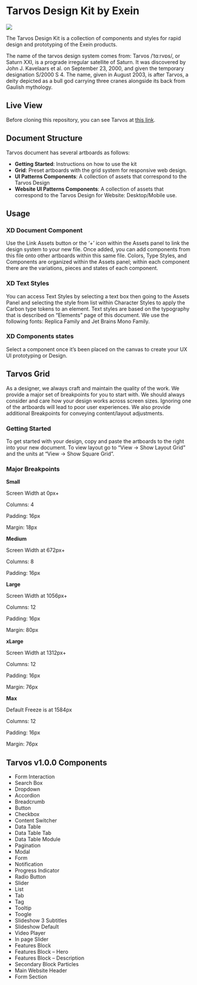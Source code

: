 # Tarvos Design Kit by Exein 

![](res/Tarvos.jpg)

The Tarvos Design Kit is a collection of components and styles for rapid design and prototyping of the Exein products.

The name of the tarvos design system comes from: Tarvos /ˈtɑːrvɒs/, or Saturn XXI, is a prograde irregular satellite of Saturn. It was discovered by John J. Kavelaars et al. on September 23, 2000, and given the temporary designation S/2000 S 4. The name, given in August 2003, is after Tarvos, a deity depicted as a bull god carrying three cranes alongside its back from Gaulish mythology. 

## Live View
Before cloning this repository, you can see Tarvos at [this link](https://xd.adobe.com/view/b4c4f512-ca10-4ddc-8c90-3b49745b2d9f-e197/).

## Document Structure
Tarvos document has several artboards as follows:

- **Getting Started**: Instructions on how to use the kit
- **Grid**: Preset artboards with the grid system for responsive web design.
- **UI Patterns Components**: A collection of assets that correspond to the Tarvos Design
- **Website UI Patterns Components**: A collection of assets that 
correspond to the Tarvos Design for Website: Desktop/Mobile use.

## Usage
### XD Document Component
Use the Link Assets button or the ‘+’ icon within the Assets panel to link the design system to your new file. Once added, you can add components from this file onto other artboards within this same file. Colors, Type Styles, and Components are organized within the Assets panel; within each component there are the variations, pieces and states of each component.

### XD Text Styles
You can access Text Styles by selecting a text box then going to the Assets Panel and selecting the style from list within Character Styles to apply the Carbon type tokens to an element. Text styles are based on the typography that is described on “Elements” page of this document. We use the following fonts: Replica Family and Jet Brains Mono Family.

### XD Components states
Select a component once it’s been placed on the canvas to create your UX UI prototyping or Design.

## Tarvos Grid
As a designer, we always craft and maintain the quality of the work. We provide a major set of breakpoints for you to start with. We should always consider and care how your design works across screen sizes. Ignoring one of the artboards will lead to poor user experiences. We also provide additional Breakpoints for conveying content/layout adjustments. 

### Getting Started 
To get started with your design, copy and paste the artboards to the right into your new document. To view layout go to “View → Show Layout Grid” and the units at “View → Show Square Grid”.

### Major Breakpoints 

**Small**

Screen Width at 0px+ 

Columns: 4 

Padding: 16px 

Margin: 18px

**Medium**

Screen Width at 672px+ 

Columns: 8 

Padding: 16px 

**Large**

Screen Width at 1056px+ 

Columns: 12 

Padding: 16px 

Margin: 80px 

**xLarge**

Screen Width at 1312px+ 

Columns: 12

Padding: 16px 

Margin: 76px 

**Max**

Default Freeze is at 1584px

Columns: 12

Padding: 16px 

Margin: 76px 

## Tarvos v1.0.0 Components 
- Form Interaction
- Search Box
- Dropdown
- Accordion
- Breadcrumb
- Button
- Checkbox
- Content Switcher
- Data Table
- Data Table Tab
- Data Table Module
- Pagination
- Modal
- Form
- Notification
- Progress Indicator
- Radio Button
- Slider
- List
- Tab
- Tag
- Tooltip
- Toogle
- Slideshow 3 Subtitles
- Slideshow Default
- Video Player
- In page Slider
- Features Block
- Features Block – Hero
- Features Block – Description
- Secondary Block Particles
- Main Website Header
- Form Section
